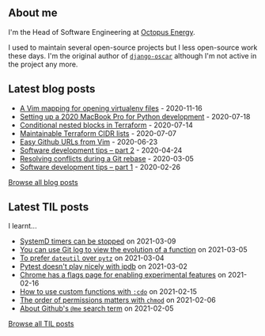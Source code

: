 ## About me
I'm the Head of Software Engineering at [Octopus Energy](https://octopus.energy/).

I used to maintain several open-source projects but I less open-source work these days. I'm the original author of [`django-oscar`](https://github.com/django-oscar/django-oscar) although I'm not active in the project any more. 
## Latest blog posts
- [A Vim mapping for opening virtualenv files](https://codeinthehole.com/tips/a-vim-mapping-for-opening-virtualenv-files/) - 2020-11-16
- [Setting up a 2020 MacBook Pro for Python development](https://codeinthehole.com/guides/settings-up-a-2020-macbook-for-python-development/) - 2020-07-18
- [Conditional nested blocks in Terraform](https://codeinthehole.com/tips/conditional-nested-blocks-in-terraform/) - 2020-07-14
- [Maintainable Terraform CIDR lists](https://codeinthehole.com/tips/terraform-cidrs/) - 2020-07-07
- [Easy Github URLs from Vim](https://codeinthehole.com/tips/easy-github-urls-from-vim/) - 2020-06-23
- [Software development tips – part 2](https://codeinthehole.com/tips/software-development-tips-part2/) - 2020-04-24
- [Resolving conflicts during a Git rebase](https://codeinthehole.com/guides/resolving-conflicts-during-a-git-rebase/) - 2020-03-05
- [Software development tips – part 1](https://codeinthehole.com/tips/software-development-tips-part1/) - 2020-02-26

[Browse all blog posts](https://codeinthehole.com/writing/)
## Latest TIL posts
I learnt...
- [SystemD timers can be stopped](https://til.codeinthehole.com/posts/systemd-timers-can-be-stopped/) on 2021-03-09
- [You can use Git log to view the evolution of a function](https://til.codeinthehole.com/posts/you-can-use-git-log-to-view-the-evolution-of-a-function/) on 2021-03-05
- [To prefer `dateutil` over `pytz`](https://til.codeinthehole.com/posts/to-prefer-dateutil-over-pytz/) on 2021-03-04
- [Pytest doesn't play nicely with ipdb](https://til.codeinthehole.com/posts/pytest-doesnt-play-nicely-with-ipdb/) on 2021-03-02
- [Chrome has a flags page for enabling experimental features](https://til.codeinthehole.com/posts/chrome-has-a-flags-page-for-enabling-experimental-features/) on 2021-02-16
- [How to use custom functions with `:cdo`](https://til.codeinthehole.com/posts/how-to-use-custom-functions-with-cdo/) on 2021-02-15
- [The order of permissions matters with `chmod`](https://til.codeinthehole.com/posts/the-order-of-permissions-matter-with-chmod/) on 2021-02-06
- [About Github's `@me` search term](https://til.codeinthehole.com/posts/about-githubs-me-search-term/) on 2021-02-05

[Browse all TIL posts](https://til.codeinthehole.com)
